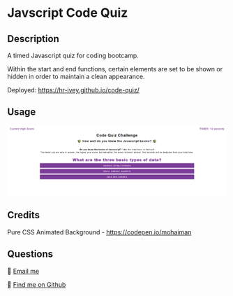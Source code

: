 # Javscript Code Quiz

## Description
A timed Javascript quiz for coding bootcamp. 

Within the start and end functions, certain elements are set to be shown or hidden in order to maintain a clean appearance.

Deployed: https://hr-ivey.github.io/code-quiz/

## Usage
![Application screenshot](/screenshot.png)

## Credits
Pure CSS Animated Background - https://codepen.io/mohaiman

## Questions
🌲 [Email me](mailto:haleyrivey@gmail.com)

🌲 [Find me on Github](https://github.com/hr-ivey)  

